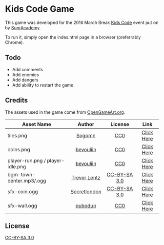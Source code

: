 # Kids Code Game

This game was developed for the 2016 March Break [Kids Code](http://kidscode.co/) event put on by [SuprAcademy](http://supracademy.com/).

To run it, simply open the index.html page in a browser (preferrably Chrome).

## Todo

 - Add comments
 - Add enemies
 - Add dangers
 - Add ability to restart the game

## Credits

The assets used in the game come from [OpenGameArt.org](http://opengameart.org/).

 | Asset Name | Author | License | Link |
 | --- | :---: | :---: | :---: |
 | tiles.png | [Sogomn](http://opengameart.org/users/sogomn) | [CC0](http://creativecommons.org/publicdomain/zero/1.0/) | [Click Here](http://opengameart.org/content/simple-light-tiles) |
 | coins.png | [bevouliin](http://opengameart.org/users/bevouliin) | [CC0](http://creativecommons.org/publicdomain/zero/1.0/) | [Click Here](http://opengameart.org/content/shining-coin-shining-health-shining-power-up-sprite-sheets) |
 | player-run.png / player-idle.png | [bevouliin](http://opengameart.org/users/bevouliin) | [CC0](http://creativecommons.org/publicdomain/zero/1.0/) | [Click Here](http://opengameart.org/content/bevouliin-free-game-sprites-crocodile-mascot-running-and-jumping-boy-game-character) |
 | bgm-town-center.mp3/.ogg | [Trevor Lentz](http://opengameart.org/users/trevor-lentz) | [CC-BY-SA 3.0](http://creativecommons.org/licenses/by-sa/3.0/) | [Click Here](http://opengameart.org/content/town-center) |
 | sfx-coin.ogg | [Secretlondon](https://commons.wikimedia.org/wiki/User:Secretlondon) | [CC-BY-SA 3.0](http://creativecommons.org/licenses/by-sa/3.0/) | [Click Here](http://opengameart.org/content/metal-thing-falling) |
 | sfx-wall.ogg | [qubodup](http://opengameart.org/users/qubodup) | [CC0](http://creativecommons.org/publicdomain/zero/1.0/) | [Click Here](http://opengameart.org/content/impact)

## License

[CC-BY-SA 3.0](http://creativecommons.org/licenses/by-sa/3.0/)